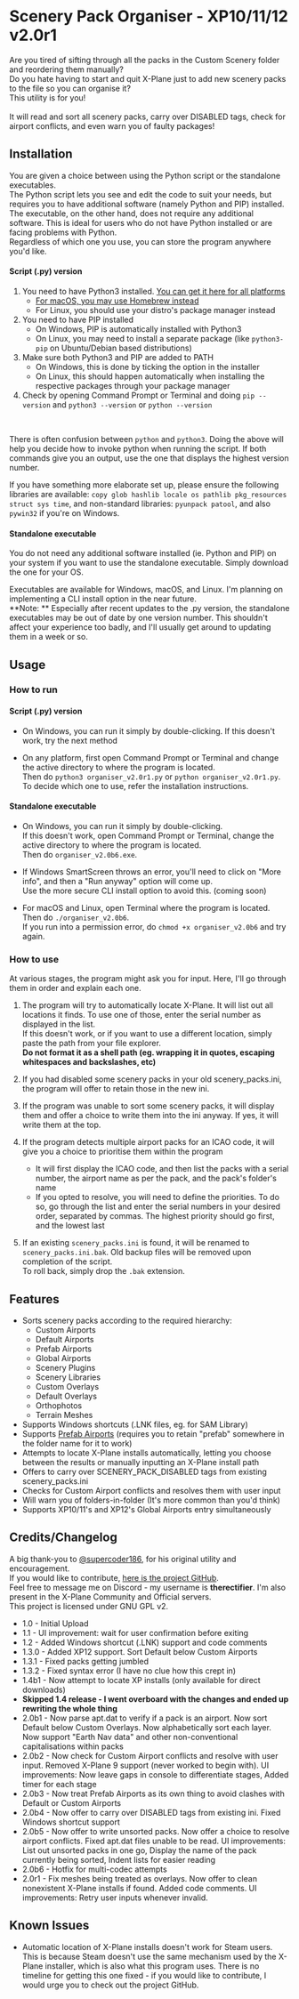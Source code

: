 # Scenery Pack Organiser - XP10/11/12 v2.0r1

Are you tired of sifting through all the packs in the Custom Scenery folder and reordering them manually?\
Do you hate having to start and quit X-Plane just to add new scenery packs to the file so you can organise it?\
This utility is for you!\
<br>
It will read and sort all scenery packs, carry over DISABLED tags, check for airport conflicts, and even warn you of faulty packages!


## Installation
You are given a choice between using the Python script or the standalone executables.\
The Python script lets you see and edit the code to suit your needs, but requires you to have additional software (namely Python and PIP) installed.\
The executable, on the other hand, does not require any additional software. This is ideal for users who do not have Python installed or are facing problems with Python.\
Regardless of which one you use, you can store the program anywhere you'd like.
#### Script (.py) version
1. You need to have Python3 installed. [You can get it here for all platforms](https://www.python.org/downloads/)
    - [For macOS, you may use Homebrew instead](https://docs.python-guide.org/starting/install3/osx/)
    - For Linux, you should use your distro's package manager instead
2. You need to have PIP installed
    - On Windows, PIP is automatically installed with Python3
    - On Linux, you may need to install a separate package (like `python3-pip` on Ubuntu/Debian based distributions)
3. Make sure both Python3 and PIP are added to PATH
    - On Windows, this is done by ticking the option in the installer
    - On Linux, this should happen automatically when installing the respective packages through your package manager
4. Check by opening Command Prompt or Terminal and doing `pip --version` and `python3 --version` or `python --version`
<br>

There is often confusion between `python` and `python3`. Doing the above will help you decide how to invoke python when running the script. If both commands give you an output, use the one that displays the highest version number. <br>

If you have something more elaborate set up, please ensure the following libraries are available: `copy glob hashlib locale os pathlib pkg_resources struct sys time`, and non-standard libraries: `pyunpack patool`, and also `pywin32` if you're on Windows. 


#### Standalone executable
You do not need any additional software installed (ie. Python and PIP) on your system if you want to use the standalone executable. Simply download the one for your OS. <br>

Executables are available for Windows, macOS, and Linux. I'm planning on implementing a CLI install option in the near future.\
**Note: ** Especially after recent updates to the .py version, the standalone executables may be out of date by one version number. This shouldn't affect your experience too badly, and I'll usually get around to updating them in a week or so. 


## Usage
### How to run
#### Script (.py) version
- On Windows, you can run it simply by double-clicking. If this doesn't work, try the next method

- On any platform, first open Command Prompt or Terminal and change the active directory to where the program is located.\
Then do `python3 organiser_v2.0r1.py` or `python organiser_v2.0r1.py`.\
To decide which one to use, refer the installation instructions.
#### Standalone executable
- On Windows, you can run it simply by double-clicking.\
If this doesn't work, open Command Prompt or Terminal, change the active directory to where the program is located.\
Then do `organiser_v2.0b6.exe`.

- If Windows SmartScreen throws an error, you'll need to click on "More info", and then a "Run anyway" option will come up.\
Use the more secure CLI install option to avoid this. (coming soon)

- For macOS and Linux, open Terminal where the program is located.\
Then do `./organiser_v2.0b6`.\
If you run into a permission error, do `chmod +x organiser_v2.0b6` and try again.


### How to use
At various stages, the program might ask you for input. Here, I'll go through them in order and explain each one.
1. The program will try to automatically locate X-Plane. It will list out all locations it finds. To use one of those, enter the serial number as displayed in the list.\
If this doesn't work, or if you want to use a different location, simply paste the path from your file explorer.\
**Do not format it as a shell path (eg. wrapping it in quotes, escaping whitespaces and backslashes, etc)**

2. If you had disabled some scenery packs in your old scenery_packs.ini, the program will offer to retain those in the new ini.

3. If the program was unable to sort some scenery packs, it will display them and offer a choice to write them into the ini anyway. If yes, it will write them at the top.

4. If the program detects multiple airport packs for an ICAO code, it will give you a choice to prioritise them within the program
    - It will first display the ICAO code, and then list the packs with a serial number, the airport name as per the pack, and the pack's folder's name
    - If you opted to resolve, you will need to define the priorities. To do so, go through the list and enter the serial numbers in your desired order, separated by commas. The highest priority should go first, and the lowest last
5. If an existing `scenery_packs.ini` is found, it will be renamed to `scenery_packs.ini.bak`. Old backup files will be removed upon completion of the script.\
To roll back, simply drop the `.bak` extension.


## Features
- Sorts scenery packs according to the required hierarchy:
    - Custom Airports
    - Default Airports
    - Prefab Airports
    - Global Airports
    - Scenery Plugins
    - Scenery Libraries
    - Custom Overlays
    - Default Overlays
    - Orthophotos
    - Terrain Meshes
- Supports Windows shortcuts (.LNK files, eg. for SAM Library)
- Supports [Prefab Airports](https://forums.x-plane.org/index.php?/files/file/27582-prefab-scenery-for-25000-airports/) (requires you to retain "prefab" somewhere in the folder name for it to work)
- Attempts to locate X-Plane installs automatically, letting you choose between the results or manually inputting an X-Plane install path
- Offers to carry over SCENERY_PACK_DISABLED tags from existing scenery_packs.ini
- Checks for Custom Airport conflicts and resolves them with user input
- Will warn you of folders-in-folder (It's more common than you'd think)
- Supports XP10/11's and XP12's Global Airports entry simultaneously


## Credits/Changelog
A big thank-you to [@supercoder186](https://github.com/supercoder186/), for his original utility and encouragement.\
If you would like to contribute, [here is the project GitHub](https://github.com/therectifier/SceneryPacksOrganiser/).\
Feel free to message me on Discord - my username is **therectifier**. I'm also present in the X-Plane Community and Official servers.\
This project is licensed under GNU GPL v2.

- 1.0 - Initial Upload
- 1.1 - UI improvement: wait for user confirmation before exiting
- 1.2 - Added Windows shortcut (.LNK) support and code comments
- 1.3.0 - Added XP12 support. Sort Default below Custom Airports
- 1.3.1 - Fixed packs getting jumbled
- 1.3.2 - Fixed syntax error (I have no clue how this crept in)
- 1.4b1 - Now attempt to locate XP installs (only available for direct downloads)
- **Skipped 1.4 release - I went overboard with the changes and ended up rewriting the whole thing**
- 2.0b1 - Now parse apt.dat to verify if a pack is an airport. Now sort Default below Custom Overlays. Now alphabetically sort each layer. Now support "Earth Nav data" and other non-conventional capitalisations within packs
- 2.0b2 - Now check for Custom Airport conflicts and resolve with user input. Removed X-Plane 9 support (never worked to begin with). UI improvements: Now leave gaps in console to differentiate stages, Added timer for each stage
- 2.0b3 - Now treat Prefab Airports as its own thing to avoid clashes with Default or Custom Airports
- 2.0b4 - Now offer to carry over DISABLED tags from existing ini. Fixed Windows shortcut support
- 2.0b5 - Now offer to write unsorted packs. Now offer a choice to resolve airport conflicts. Fixed apt.dat files unable to be read. UI improvements: List out unsorted packs in one go, Display the name of the pack currently being sorted, Indent lists for easier reading
- 2.0b6 - Hotfix for multi-codec attempts
- 2.0r1 - Fix meshes being treated as overlays. Now offer to clean nonexistent X-Plane installs if found. Added code comments. UI improvements: Retry user inputs whenever invalid. 


## Known Issues
- Automatic location of X-Plane installs doesn't work for Steam users. This is because Steam doesn't use the same mechanism used by the X-Plane installer, which is also what this program uses. There is no timeline for getting this one fixed - if you would like to contribute, I would urge you to check out the project GitHub.
